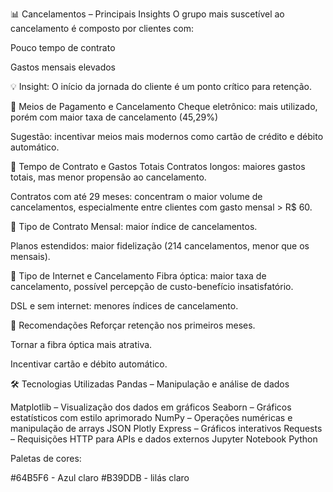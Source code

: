 📊 Cancelamentos – Principais Insights O grupo mais suscetível ao cancelamento é composto por clientes com:

Pouco tempo de contrato

Gastos mensais elevados

💡 Insight: O início da jornada do cliente é um ponto crítico para retenção.

🔹 Meios de Pagamento e Cancelamento Cheque eletrônico: mais utilizado, porém com maior taxa de cancelamento (45,29%)

Sugestão: incentivar meios mais modernos como cartão de crédito e débito automático.

🔹 Tempo de Contrato e Gastos Totais Contratos longos: maiores gastos totais, mas menor propensão ao cancelamento.

Contratos com até 29 meses: concentram o maior volume de cancelamentos, especialmente entre clientes com gasto mensal > R$ 60.

🔹 Tipo de Contrato Mensal: maior índice de cancelamentos.

Planos estendidos: maior fidelização (214 cancelamentos, menor que os mensais).

🔹 Tipo de Internet e Cancelamento Fibra óptica: maior taxa de cancelamento, possível percepção de custo-benefício insatisfatório.

DSL e sem internet: menores índices de cancelamento.

🎯 Recomendações Reforçar retenção nos primeiros meses.

Tornar a fibra óptica mais atrativa.

Incentivar cartão e débito automático.

🛠 Tecnologias Utilizadas Pandas – Manipulação e análise de dados

Matplotlib – Visualização dos dados em gráficos
Seaborn – Gráficos estatísticos com estilo aprimorado
NumPy – Operações numéricas e manipulação de arrays
JSON
Plotly Express – Gráficos interativos
Requests – Requisições HTTP para APIs e dados externos
Jupyter Notebook
Python

Paletas de cores:

#64B5F6 - Azul claro
#B39DDB - lilás claro



